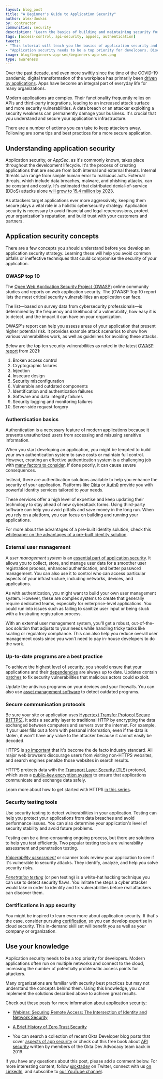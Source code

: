 ```yaml
---
layout: blog_post
title: "A Beginner's Guide to Application Security"
author: alex-doukas
by: contractor
communities: security
description: "Learn the basics of building and maintaining security for your applications, including elements like authentication and user management." 
tags: [access-control, api-security, appsec, authentication]
tweets:
- "This tutorial will teach you the basics of application security and offer resources to continue your education."  
- "Application security needs to be a top priority for developers. Discover ways to implement AppSec in your project and achieve great results."  
image: blog/beginners-app-sec/beginners-app-sec.png
type: awareness
---
```


Over the past decade, and even more swiftly since the time of the COVID-19 pandemic, digital transformation of the workplace has primarily been [driven by applications](https://accelerationeconomy.com/business-apps/top-10-apps-driving-digital-transformation/). Apps have become an integral part of everyday life for many organizations.

Modern applications are complex. Their functionality frequently relies on APIs and third-party integrations, leading to an increased attack surface and more security vulnerabilities. A data breach or an attacker exploiting a security weakness can permanently damage your business. It's crucial that you understand and secure your application's infrastructure.

There are a number of actions you can take to keep attackers away. Following are some tips and best practices for a more secure application.

## Understanding application security 

Application security, or *AppSec*, as it's commonly known, takes place throughout the development lifecycle. It's the process of creating applications that are secure from both internal and external threats. Internal threats can range from simple human error to malicious acts. External threats, which include data breaches, malware, and phishing attacks, can be constant and costly. It's estimated that distributed denial-of-service (DDoS) attacks alone [will grow to 15.4 million by 2023](https://www.cisco.com/c/en/us/solutions/collateral/executive-perspectives/annual-internet-report/white-paper-c11-741490.html).

As attackers target applications ever more aggressively, keeping them secure plays a vital role in a holistic cybersecurity strategy. Application security is necessary to avoid financial and legal repercussions, protect your organization's reputation, and build trust with your customers and partners.

## Application security concepts

There are a few concepts you should understand before you develop an application security strategy. Learning these will help you avoid common pitfalls or ineffective techniques that could compromise the security of your application.

### OWASP top 10

The [Open Web Application Security Project (OWASP)](https://en.wikipedia.org/wiki/OWASP) online community studies and reports on web application security. The [OWASP Top 10 report lists the most critical security vulnerabilities an application can face.

The list—based on survey data from cybersecurity professionals—is determined by the frequency and likelihood of a vulnerability, how easy it is to detect, and the impact it can have on your organization.

OWASP's report can help you assess areas of your application that present higher potential risk. It provides example attack scenarios to show how various vulnerabilities work, as well as guidelines for avoiding these attacks.

Below are the top ten security vulnerabilities as noted in the latest [OWASP report](https://owasp.org/www-project-top-ten/) from 2021:

1. Broken access control
2. Cryptographic failures
3. Injection
4. Insecure design
5. Security misconfiguration
6. Vulnerable and outdated components
7. Identification and authentication failures
8. Software and data integrity failures
9. Security logging and monitoring failures
10. Server-side request forgery

 ### Authentication basics

Authentication is a necessary feature of modern applications because it prevents unauthorized users from accessing and misusing sensitive information.

When you start developing an application, you might be tempted to build your own authentication system to save costs or maintain full control. However, creating an effective authentication system is a challenging job with [many factors to consider](https://auth0.com/learn/build-or-buy-20-identity-management-questions/). If done poorly, it can cause severe consequences.

Instead, there are authentication solutions available to help you enhance the security of your application. Platforms like [Okta](https://developer.okta.com/) or [Auth0](https://auth0.com/) provide you with powerful identity services tailored to your needs.

These services offer a high level of expertise and keep updating their technology to stay ahead of new cyberattack forms. Using third-party  software can help you avoid pitfalls and save money in the long run. When you rely on a platform, you can focus on building and running your applications.

For more about the advantages of a pre-built identity solution, check this [whitepaper on the advantages of a pre-built identity solution](https://www.okta.com/resources/whitepaper-pre-built-identity-solution/thankyou/).

### External user management

A *user management system* is an  [essential part of application security](https://www.okta.com/blog/2019/01/user-management/). It allows you to collect, store, and manage user data for a smoother user registration process, enhanced authentication, and better password management. You can also use it to control who can access particular aspects of your infrastructure, including networks, devices, and applications.

As with authentication, you might want to build your own user management system. However, these are complex systems to create that generally require dedicated teams, especially for enterprise-level applications. You could run into issues such as failing to sanitize user input or being stuck with a frustrating registration process.

With an external user management system, you'll get a robust, out-of-the-box solution that adjusts to your needs while handling tricky tasks like scaling or regulatory compliance. This can also help you reduce overall user management costs since you won't need to pay in-house developers to do the work.

### Up-to-date programs are a best practice

To achieve the highest level of security, you should ensure that your applications and their [dependencies](https://developerexperience.io/practices/updating-the-dependencies) are always up to date. Updates contain [patches](https://www.hypr.com/patch/) to fix security vulnerabilities that malicious actors could exploit.

Update the antivirus programs on your devices and your firewalls. You can also use [asset management software](https://www.investopedia.com/best-asset-management-software-5090064) to detect outdated programs.

### Secure communication protocols

Be sure your site or application uses [Hypertext Transfer Protocol Secure (HTTPS)](https://en.wikipedia.org/wiki/HTTPS). It adds a security layer to traditional HTTP by encrypting the data exchanged between computers and servers over the internet. For example, if your user fills out a form with personal information, even if the data is stolen, it won't have any value to the attacker because it cannot easily be decoded.

HTTPS is [so important](https://www.troyhunt.com/heres-why-your-static-website-needs-https/) that it's become the de facto industry standard. All major web browsers discourage users from visiting non-HTTPS websites, and search engines penalize those websites in search results.

HTTPS protects data with the [Transport Layer Security (TLS)](https://www.internetsociety.org/deploy360/tls/basics/) protocol, which uses a [public-key encryption system](https://www.cloudflare.com/en-gb/learning/ssl/how-does-public-key-encryption-work/) to ensure that applications communicate and exchange data safely.

Learn more about how to get started with HTTPS [in this series](https://httpsiseasy.com/).

### Security testing tools 

Use security testing to detect vulnerabilities in your application. Testing can help you protect your applications from data breaches and avoid performance issues. You can also determine your application's level of security stability and avoid future problems.

Testing can be a time-consuming ongoing process, but there are solutions to help you test efficiently. Two popular testing tools are vulnerability assessment and penetration testing.

[*Vulnerability assessment*](https://www.techtarget.com/searchsecurity/definition/vulnerability-assessment-vulnerability-analysis) or scanner tools review your application to see if it's vulnerable to security attacks. They identify, analyze, and help you solve security risks.

[*Penetration testing*](https://www.okta.com/identity-101/penetration-testing/) (or pen testing)  is a white-hat hacking technique you can use to detect security flaws. You imitate the steps a cyber attacker would take in order to identify and fix vulnerabilities before real attackers can discover them.

### Certifications in app security

You might be inspired to learn even more about application security. If that's the case, consider pursuing [certification](https://www.csoonline.com/article/3631530/8-top-cloud-security-certifications.html), so you can develop expertise in cloud security. This in-demand skill set will benefit you as well as your company or organization. 

## Use your knowledge

Application security needs to be a top priority for developers. Modern applications often run on multiple networks and connect to the cloud, increasing the number of potentially problematic access points for attackers.

Many organizations are familiar with security best practices but may not understand the concepts behind them. Using this knowledge, you can implement the solutions described above to achieve great results. 

Check out these posts for more information about application security:

* [Webinar: Securing Remote Access: The Intersection of Identity and Network Security](https://www.okta.com/resources/webinar-securing-remote-access-the-intersection-of-identity-and-network-security/)

* [A Brief History of Zero Trust Security](/blog/2018/08/a-brief-history-of-zero-trust-security/)

* You can search a collection of recent Okta Developer blog posts that cover [aspects of app security](​​https://developer.okta.com/search/#q=app%20security) or check out this free book about [API security](https://developer.okta.com/books/api-security/) written by members of the Okta Dev Advocacy team back in 2019. 

If you have any questions about this post, please add a comment below. For more interesting content, follow [@oktadev](https://twitter.com/oktadev) on Twitter, connect with us [on LinkedIn](https://www.linkedin.com/company/oktadev/), and subscribe to [our YouTube channel](https://www.youtube.com/oktadev).
